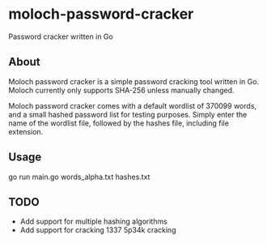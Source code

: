 # moloch-password-cracker
Password cracker written in Go

## About
Moloch password cracker is a simple password cracking tool written in Go. Moloch currently only supports SHA-256 unless manually changed.

Moloch password cracker comes with a default wordlist of 370099 words, and a small hashed password list for testing purposes. Simply enter the name of the wordlist file, followed by the hashes file, including file extension.

## Usage
go run main.go words_alpha.txt hashes.txt

## TODO
- Add support for multiple hashing algorithms
- Add support for cracking 1337 5p34k cracking
